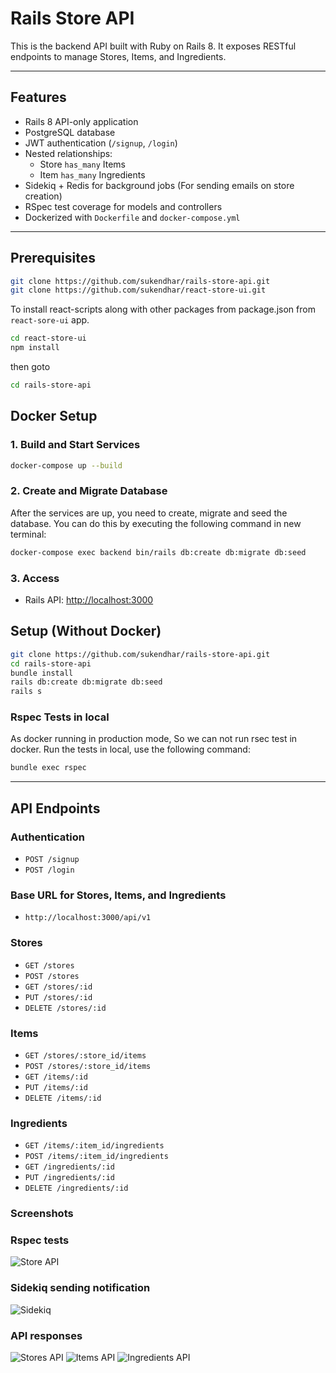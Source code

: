 # Rails Store API

This is the backend API built with Ruby on Rails 8. It exposes RESTful endpoints to manage Stores, Items, and Ingredients.

---

## Features

- Rails 8 API-only application
- PostgreSQL database
- JWT authentication (`/signup`, `/login`)
- Nested relationships:
    - Store `has_many` Items
    - Item `has_many` Ingredients
- Sidekiq + Redis for background jobs (For sending emails on store creation)
- RSpec test coverage for models and controllers
- Dockerized with `Dockerfile` and `docker-compose.yml`

---

## Prerequisites
```bash
git clone https://github.com/sukendhar/rails-store-api.git
git clone https://github.com/sukendhar/react-store-ui.git
```

To install react-scripts along with other packages from package.json from `react-sore-ui` app.
```bash
cd react-store-ui
npm install 
```
then goto 
```bash
cd rails-store-api
```

## Docker Setup

### 1. Build and Start Services

```bash
docker-compose up --build
```

### 2. Create and Migrate Database
After the services are up, you need to create, migrate and seed the database. You can do this by executing the following command in new terminal:

```bash
docker-compose exec backend bin/rails db:create db:migrate db:seed
```

### 3. Access

- Rails API: [http://localhost:3000](http://localhost:3000)


## Setup (Without Docker)

```bash
git clone https://github.com/sukendhar/rails-store-api.git
cd rails-store-api
bundle install
rails db:create db:migrate db:seed
rails s
```

### Rspec Tests in local
As docker running in production mode, So we can not run rsec test in docker. Run the tests in local, use the following command:

```bash
bundle exec rspec
```
---

## API Endpoints

### Authentication

- `POST /signup`
- `POST /login`

### Base URL for Stores, Items, and Ingredients
- `http://localhost:3000/api/v1`

### Stores

- `GET /stores`
- `POST /stores`
- `GET /stores/:id`
- `PUT /stores/:id`
- `DELETE /stores/:id`

### Items

- `GET /stores/:store_id/items`
- `POST /stores/:store_id/items`
- `GET /items/:id`
- `PUT /items/:id`
- `DELETE /items/:id`

### Ingredients

- `GET /items/:item_id/ingredients`
- `POST /items/:item_id/ingredients`
- `GET /ingredients/:id`
- `PUT /ingredients/:id`
- `DELETE /ingredients/:id`

### Screenshots

### Rspec tests
![Store API](public/Rspec_tests.png)

### Sidekiq sending notification
![Sidekiq](public/sidekiq.png)

### API responses
![Stores API](public/store_api.png)
![Items API](public/items_api.png)
![Ingredients API](public/ingredients_api.png)
